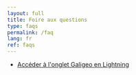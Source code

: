 ```yaml
---
layout: full
title: Foire aux questions
type: faqs
permalink: /faq
lang: fr
ref: faqs
---
```


- [Accéder à l'onglet Galigeo en Lightning](/acces-lightning)